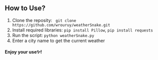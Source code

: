 ## How to Use?
1. Clone the reposity: ```  git clone https://github.com/wrouruy/weatherSnake.git ```
2. Install required libraries: ``` pip install Pillow ```, ``` pip install requests ```
3. Run the script: ``` python weatherSnake.py ```
4. Enter a city name to get the current weather <br>
<h4><b>Enjoy your use✨!</b></h4>
